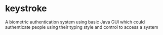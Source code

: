 # keystroke
A biometric authentication system using basic Java GUI which could authenticate people using their typing style and control to access a system
